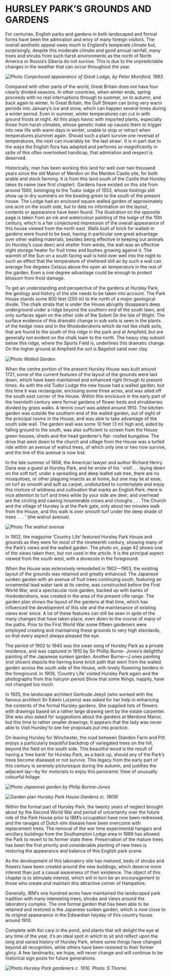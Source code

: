 # HURSLEY PARK’S GROUNDS AND GARDENS

For centuries, English parks and gardens in
both landscaped and formal forms have been
the admiration and envy of many foreign
visitors. The overall aesthetic appeal owes
much to England’s temperate climate but,
surprisingly, despite this moderate climate
and good annual rainfall, many trees and
shrubs from such harsh environments as the
north of North America or Russia’s Siberia do
not survive. This is due to the unpredictable
changes in the weather that can occur
throughout the year.


![Photo](great-lodge.jpg)
*Conjectured appearance of Great Lodge, by Peter Mumford, 1983.*


Compared with other parts of the world,
Great Britain does not have four clearly
divided seasons. In other countries, when
winter ends, spring proceeds with no real
interruptions through to summer, on to
autumn, and back again to winter. In Great
Britain, the Gulf Stream can bring very warm
periods into January’s ice and snow, which
can happen several times during a winter
period. Even in summer, winter temperatures
can cut in with ground frosts at night. All this
plays havoc with imported plants, especially
those from harsh climates, whose genetic
make up causes them to trigger into new life
with warm days in winter, unable to stop or
retract when temperatures plummet again.
Should such a plant survive one reversal of
temperatures, the next can invariably be ‘the
last straw’. It is in part due to the ways the
English ﬂora has adapted and performs so
magniﬁcently in spite of this often overlooked
handicap, that admiration and respect is
deserved.

Historically, man has been working this land
for well over two thousand years since the old
Manor of Merdon on the Merdon Castle site,
for both arable and stock farming. It is from
this land south of the Castle that Hursley
takes its name (see ﬁrst chapter). Gardens
have existed on this site from around 1560,
belonging to the Tudor lodge of 1553, whose
footings still show up in dry summers on the
bowling green to the south of the present
house. The Lodge had an enclosed square
walled garden of approximately one acre on
the south side, but to date no information on
the layout, contents or appearance have been
found. The illustration on the opposite page is
taken from an ink and watercolour painting
of the lodge of the 15th century, which is a
fair conjectured impression of the overall
appearance of this house viewed from the
north east. Walls built of brick for walled-in
gardens were found to be best, having in
particular one great advantage over other
walling materials, besides being effective in
keeping out animals (in Hursley’s case deer)
and shelter from winds, the wall was an
effective night storage heater for fruit trees
and bushes growing against it. The warmth of
the Sun on a south facing wall is held over
well into the night to such an effect that the
temperature of sheltered still air by such a
wall can average ﬁve degrees Celsius above
the open air temperature in the rest of the
garden. Even a one degree advantage could be
enough to protect blossom from frost damage.

To get an understanding and perspective of
the gardens at Hursley Park, the geology and
history of the site needs to be taken into
account. The Park House stands some 800
feet (250 m) to the north of a major geological
divide. The chalk strata that is under the
House abruptly disappears deep underground
under a ridge beyond the southern end of the
south lawn, and only surfaces again on the
other side of the Solent 0n the Isle of Wight.
The surface evidence of this dramatic change
in sub soils is seen in the plants of the hedge
rows and in the Rhododendrons which do not
like chalk soils, that are found to the south of
this ridge in the park and at Ampﬁeld, but are
generally not evident on the chalk loam to the
north. The heavy clay subsoil below this ridge,
where the Sports Field is, underlines this
dramatic change. On the higher ground at
Ampﬁeld the soil is Bagshot sand over clay.


![Photo](walled-garden.jpg)
*Walled Garden*


When the centre portion of the present
Hursley House was built around 1721, some of
the current features of the layout of the
grounds were laid down, which have been
maintained and enhanced right through to
present times. As with the old Tudor Lodge
the new house had a walled garden, but this
time it was rectangular, enclosing some three
acres, and was sited off the south east corner
of the House. Within this enclosure in the
early part of the twentieth century were
formal gardens of ﬂower beds and
shrubberies divided by grass walks. A tennis
court was added around 1910. The kitchen
garden was outside the southern end of the
walled garden, out of sight of the principal
rooms in the House, and was able to take
advantage of the south side wall. The garden
wall was some 10 feet (3 m) high and, aided
by falling ground to the south, was also
sufﬁcient to screen from the House green
houses, sheds and the head gardener’s ﬂat-
roofed bungalow. The drive that went down to
the church and village from the House was a
turfed ride within an avenue of walnut trees,
of which only one or two now survive, and the
line of this avenue is now lost.

In the late summer of 1856, the American
lawyer and author Richard Henry Dana was a
guest at Hursley Park, and he wrote of his ‘
visit‘. . . laying down on the soft turf, under a
spreading and deep leafed oak tree, there are
no mosquitoes, or other plaguing insects as at
home, but one may lie at ease, on turf as
smooth and soft as carpet, undisturbed to
contemplate and enjoy this mixture of
wildness and cultivation that marks an
English Park. Here is nice attention to turf
and trees while by your side are deer, and
overhead are the circling and cawing
innumerable crows and choughs . . . The
Church and the village of Hursley is at the
Park gate, only about ten minutes walk from
the House, and this walk is over smooth turf
under the deep shade of trees . . . ’ (the
walnut avenue).


![Photo](walnut-avenue.jpg)
*The walnut avenue*


In 1902, the magazine ‘Country Life’ featured
Hursley Park House and grounds as they
were for most of the nineteenth century,
showing many of the Park’s views and the
walled garden. The photo on, page 42 shows
one of the views taken then, but not used in
the article. It is the principal aspect viewed
from the south west, with a dovecote in the
foreground.

When the House was extensively remodelled
in 1902—1903, the existing layout of the
grounds was retained and greatly enhanced.
The Japanese sunken garden with an avenue
of fruit trees continuing south, featuring an
ornamental lead water tank at its centre, was
constructed before the First World War, and a
spectacular rock garden, backed up with banks
of rhododendrons, was created in the area of the
present riﬂe range. The garden plan shows the
layout of the gardens at that time, which has
inﬂuenced the development of this site and the
maintenance of existing views ever since. A lot
of these features can still be seen in spite of the
many changes that have taken place, even
down to the course of many of the paths. Prior
to the First World War some ﬁfteen gardeners
were employed creating and maintaining these
grounds to very high standards, so that every
aspect always pleased the eye.

The period of 1902 to 1940 was the swan song
of Hursley Park as a private residence, and
was captured in 1910 by Sir Phillip Burne-
Jones’s delightful painting of the Japanese
sunken garden. Another Burne—J ones
painting (not shown) depicts the herring bone
brick path that went from the walled garden
across the south side of the House, with lovely
ﬂowering borders in the foreground. In 1909,
‘Country Life’ visited Hursley Park again and
the photographs from this halcyon period
Show that some things, happily, have not
changed too much.

In 1925, the landscape architect Gertrude
Jekyll (who worked with the famous architect
Sir Edwin Lutyens) was asked for her help in
enhancing the contents of the formal Hursley
gardens. She supplied lists of ﬂowers with
drawings based on a rather large drawing
sent by the estate carpenter. She was also
asked for suggestions about the gardens at
Merdone Manor, but this time to rather
smaller drawings. It appears that the lady
was never able to Visit Hursley'to see her
proposals put into practice.

On leaving Hursley for Winchester, the road
between Standon Farm and Pitt enjoys a
particularly beautiful backdrop of variegated
trees on the hill, beyond the ﬁeld on the south
side. This beautiful wood is the result of having
a ‘tree bank’ for Hursley Park, as a back up,
should any of the Park’s trees become diseased
or not survive. This legacy from the early part
of this century is serenely picturesque during
the autumn, and justiﬁes the adjacent lay—by
for motorists to enjoy this panoramic View of
unusually colourful foliage.


![Photo](japanese-garden.jpg)
*Japanese garden by Philip Burma-Jones*


![Garden plan](garden-plan.jpg)
*Hursley Park House Gardens (c. 1909)*


Within the formal part of Hursley Park, the
twenty years of neglect brought about by the
Second World War and period of uncertainty
over the future role of the Park House prior to
IBM’s occupation have now been redressed,
and the ravages of Dutch elm disease have
been overcome with replacement trees. The
removal of the war time experimental hangars
and ancillary buildings from the Southampton
Lodge area in 1989 has allowed the Park to
revert to its former state there. Preservation
of the mature trees has been the ﬁrst priority
and considerable planting of new trees is
restoring the appearance and balance of this
English park scene.

As the development of this laboratory site has
matured, beds of shrubs and ﬂowers have
been created around the new buildings, which
deserve more interest than just a casual
awareness of their existence. The object of
this chapter is to stimulate interest, which
will in turn be an encouragement to those who
create and maintain this attractive corner of
Hampshire.

Generally, IBM’s one hundred acres have
maintained the landscaped park tradition
with many interesting trees, shrubs and views
around the laboratory complex. The one
formal garden that has been able to be
retained and restored is the Japanese sunken
garden, which is now close to its original
appearance in the Edwardian heyday of this
country house around 1910.

Complete with Koi carp in the pond, and
plants that will delight the eye at any time of
the year, it’s an ideal spot in which to sit
and reﬂect upon the long and varied history of
Hursley Park, where some things have changed
beyond all recognition, while others have been
restored to their former glory. A few landmarks,
we hope, will never change and will continue to
be historical sign posts for future generations.


![Photo](gardeners.jpg)
*Hursley Park gardeners c. 1910. Photo: S Thorne.*
